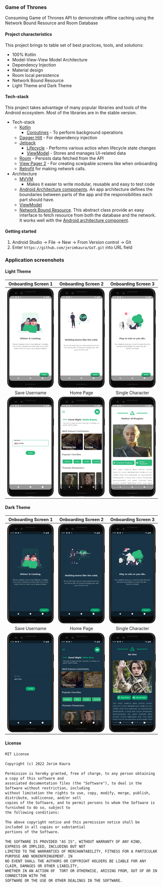 ### Game of Thrones
Consuming Game of Thrones API to demonstrate offline caching using the Network Bound Resource and Room Database

#### Project characteristics

This project brings to table set of best practices, tools, and solutions:

* 100% Kotlin
* Model-View-View Model Architecture
* Dependency Injection
* Material design
* Room local persistence
* Network Bound Resource
* Light Theme and Dark Theme

#### Tech-stack

This project takes advantage of many popular libraries and tools of the Android ecosystem. Most of
the libraries are in the stable version.

* Tech-stack
    * [Kotlin](https://kotlinlang.org/)
        + [Coroutines](https://kotlinlang.org/docs/reference/coroutines-overview.html) - To perform
          background operations
    * [Dagger Hilt](https://dagger.dev/hilt/) - For dependency injection
    * [Jetpack](https://developer.android.com/jetpack)
        * [Lifecycle](https://developer.android.com/topic/libraries/architecture/lifecycle) -
          Performs various actios when lifecycle state changes
        * [ViewModel](https://developer.android.com/topic/libraries/architecture/viewmodel) - Stores
          and manages UI-related data
    * [Room](https://developer.android.com/training/data-storage/room) - Persists data fetched from the API 
    * [View Pager 2](https://developer.android.com/guide/navigation/navigation-swipe-view-2) - For creating scwipable screens like when onboarding
    * [Retrofit](https://github.com/square/retrofit) for making network calls.
* Architecture
    * [MVVM](https://developer.android.com/jetpack/guide?gclid=CjwKCAiAvaGRBhBlEiwAiY-yMLJgFw8dtzM8r78wKMlnykKhTDwh5vx4ZOGqGBbXQ8PEFlYsS_b_oBoCRGoQAvD_BwE&gclsrc=aw.ds)
        - Makes it easier to write modular, reusable and easy to test code
    * [Android Architecture components](https://developer.android.com/topic/libraries/architecture). An app architecture defines the boundaries between parts of the app and the responsibilities each part should have. 
    * [ViewModel](https://developer.android.com/topic/libraries/architecture/viewmodel)
    * [Network Bound Resource](https://medium.com/android-news/making-android-jetpacks-networkboundresource-work-in-offline-mode-fd06ef545ec1). This abstract class provide an easy interface to fetch resource from both the database and the network. It works well with the [Android architecture component](https://developer.android.com/topic/architecture).

#### Getting started

1. Android Studio -> File -> New -> From Version control -> Git
2. Enter `https://github.com/jerimkaura/GoT.git` into URL field

### Application screenshots

#### Light Theme

Onboarding Screen 1           |  Onboarding Screen 2             | Onboarding Screen 3             |
:-------------------------:|:-------------------------:|:-------------------------:|
![Onboarding Screen 1  ](images/onboard1-light.png)  |  ![ Onboarding Screen 2   ](images/onboard2-ligh.png)|  ![Onboarding Screen 3 ](images/onboard3-light.png)| 
Save Username          |  Home Page           | Single Character            |
![Save Username ](images/profile-name-light.png)  |  ![Home Page  ](images/home-page-light.png)|  ![Single Character](images/single-character-light.png)| 

#### Dark Theme
Onboarding Screen 1           |  Onboarding Screen 2             | Onboarding Screen 3             |
:-------------------------:|:-------------------------:|:-------------------------:|
![Onboarding Screen 1   ](images/onboard1-dark.png)  |  ![Onboarding Screen 2](images/onboard2-dark.png)|  ![Onboarding Screen 3   ](images/onboard3-dark.png)| 
Save Username          |  Home Page           | Single Character            |
![Save Username ](images/profile-dark.png)  |  ![Home Page   ](images/home-page-dark.png)|  ![Single Character    ](images/single-character-dark.png)| 


#### License

 ```
 MIT License
 
 Copyright (c) 2022 Jerim Kaura
 
 Permission is hereby granted, free of charge, to any person obtaining a copy of this software and 
 associated documentation files (the "Software"), to deal in the Software without restriction, including 
 without limitation the rights to use, copy, modify, merge, publish, distribute, sublicense, and/or sell 
 copies of the Software, and to permit persons to whom the Software is furnished to do so, subject to 
 the following conditions:
 
 The above copyright notice and this permission notice shall be included in all copies or substantial 
 portions of the Software.
 
 THE SOFTWARE IS PROVIDED "AS IS", WITHOUT WARRANTY OF ANY KIND, EXPRESS OR IMPLIED, INCLUDING BUT NOT 
 LIMITED TO THE WARRANTIES OF MERCHANTABILITY, FITNESS FOR A PARTICULAR PURPOSE AND NONINFRINGEMENT. IN 
 NO EVENT SHALL THE AUTHORS OR COPYRIGHT HOLDERS BE LIABLE FOR ANY CLAIM, DAMAGES OR OTHER LIABILITY, 
 WHETHER IN AN ACTION OF  TORT OR OTHERWISE, ARISING FROM, OUT OF OR IN CONNECTION WITH THE 
 SOFTWARE OR THE USE OR OTHER DEALINGS IN THE SOFTWARE.
 ```
